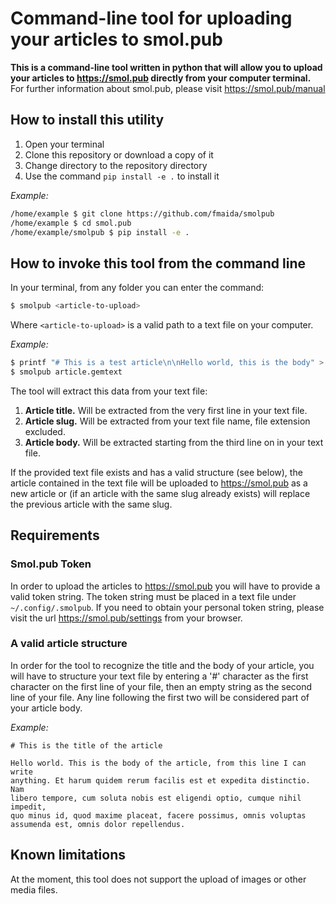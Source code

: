 # Command-line tool for uploading your articles to smol.pub

**This is a command-line tool written in python that will allow you to upload your articles to <https://smol.pub> 
directly from your computer terminal.** For further information about smol.pub, please visit <https://smol.pub/manual>

## How to install this utility

1. Open your terminal 
2. Clone this repository or download a copy of it
3. Change directory to the repository directory
4. Use the command `pip install -e .` to install it

*Example:*
```sh
/home/example $ git clone https://github.com/fmaida/smolpub
/home/example $ cd smol.pub
/home/example/smolpub $ pip install -e .
```

## How to invoke this tool from the command line

In your terminal, from any folder you can enter the command:

```sh
$ smolpub <article-to-upload>
```

Where `<article-to-upload>` is a valid path to a text file on your computer.

*Example:*
```sh
$ printf "# This is a test article\n\nHello world, this is the body" > article.gemtext
$ smolpub article.gemtext
```

The tool will extract this data from your text file:

1. **Article title.** Will be extracted from the very first line in your text file.
2. **Article slug.** Will be extracted from your text file name, file extension excluded.
3. **Article body.** Will be extracted starting from the third line on in your text file.

If the provided text file exists and has a valid structure (see below), the article contained 
in the text file will be uploaded to <https://smol.pub> as a new article or (if an article 
with the same slug already exists) will replace the previous article with the same slug.

## Requirements

### Smol.pub Token 

In order to upload the articles to https://smol.pub you will have to provide a valid token string. 
The token string must be placed in a text file under `~/.config/.smolpub`. If you need to obtain 
your personal token string, please visit the url <https://smol.pub/settings> from your browser.

### A valid article structure

In order for the tool to recognize the title and the body of your article, you will have to structure your 
text file by entering a '#' character as the first character on the first line of your file, then an empty 
string as the second line of your file. Any line following the first two will be considered part of your 
article body.

*Example:*
```
# This is the title of the article

Hello world. This is the body of the article, from this line I can write
anything. Et harum quidem rerum facilis est et expedita distinctio. Nam
libero tempore, cum soluta nobis est eligendi optio, cumque nihil impedit,
quo minus id, quod maxime placeat, facere possimus, omnis voluptas
assumenda est, omnis dolor repellendus.
```

## Known limitations

At the moment, this tool does not support the upload of images or other media files.
